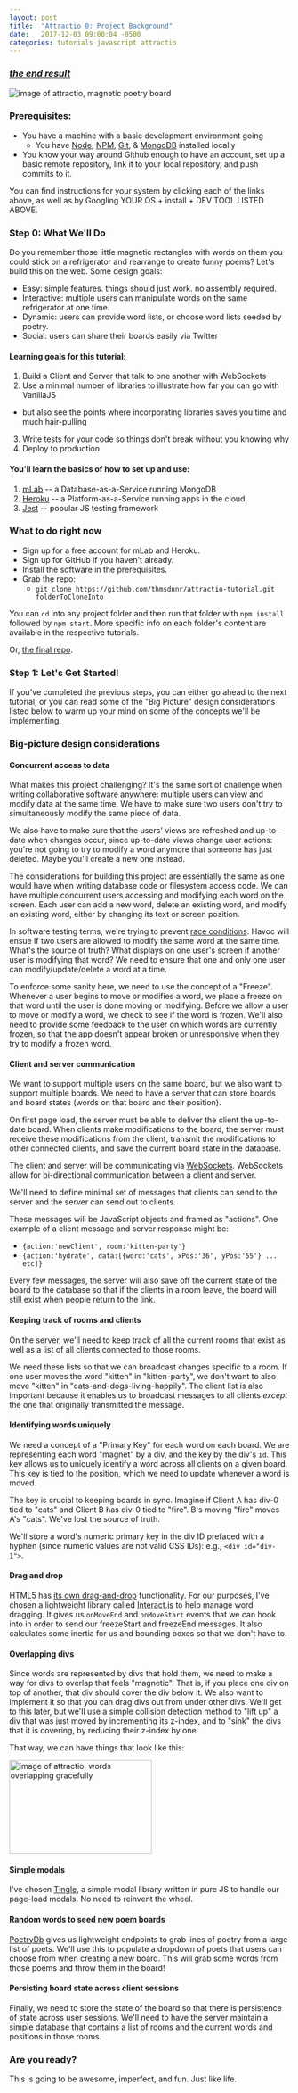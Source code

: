 ```yaml
---
layout: post
title:  "Attractio 0: Project Background"
date:   2017-12-03 09:00:04 -0500
categories: tutorials javascript attractio
---
```


### *[the end result](https://attractio.herokuapp.com/what-fun)*
![image of attractio, magnetic poetry board](https://i.imgur.com/ohXoqQH.png)

### Prerequisites:

* You have a machine with a basic development environment going
  * You have [Node](https://nodejs.org/en/), [NPM](https://www.npmjs.com/get-npm), [Git](https://git-scm.com/downloads), & [MongoDB](https://www.mongodb.com/download-center#community) installed locally
* You know your way around Github enough to have an account, set up a basic remote repository, link it to your local repository, and push commits to it.

You can find instructions for your system by clicking each of the links above, as well as by Googling YOUR OS + install + DEV TOOL LISTED ABOVE.

### Step 0: What We'll Do

Do you remember those little magnetic rectangles with words on them you could stick on a refrigerator and rearrange to create funny poems? Let's build this on the web. Some design goals:

- Easy: simple features. things should just work. no assembly required.
- Interactive: multiple users can manipulate words on the same refrigerator at one time.
- Dynamic: users can provide word lists, or choose word lists seeded by poetry.
- Social: users can share their boards easily via Twitter

#### Learning goals for this tutorial:

1. Build a Client and Server that talk to one another with WebSockets
2. Use a minimal number of libraries to illustrate how far you can go with VanillaJS
- but also see the points where incorporating libraries saves you time and much hair-pulling
3. Write tests for your code so things don't break without you knowing why
4. Deploy to production

#### You'll learn the basics of how to set up and use:

1. [mLab](https://mlab.com/) -- a Database-as-a-Service running MongoDB
2. [Heroku](http://heroku.com) -- a Platform-as-a-Service running apps in the cloud
3. [Jest](https://facebook.github.io/jest/) -- popular JS testing framework

### What to do right now

* Sign up for a free account for mLab and Heroku.
* Sign up for GitHub if you haven't already.
* Install the software in the prerequisites.
* Grab the repo:
  * `git clone https://github.com/thmsdnnr/attractio-tutorial.git folderToCloneInto`

You can `cd` into any project folder and then run that folder with `npm install` followed by `npm start`. More specific info on each folder's content are available in the respective tutorials.

Or, [the final repo](https://github.com/thmsdnnr/attractio).

### Step 1: Let's Get Started!

If you've completed the previous steps, you can either go ahead to the next tutorial, or you can read some of the "Big Picture" design considerations listed below to warm up your mind on some of the concepts we'll be implementing.

### Big-picture design considerations

#### Concurrent access to data

What makes this project challenging? It's the same sort of challenge when writing collaborative software anywhere: multiple users can view and modify data at the same time. We have to make sure two users don't try to simultaneously modify the same piece of data.

We also have to make sure that the users' views are refreshed and up-to-date when changes occur, since up-to-date views change user actions: you're not going to try to modify a word anymore that someone has just deleted. Maybe you'll create a new one instead.

The considerations for building this project are essentially the same as one would have when writing database code or filesystem access code. We can have multiple concurrent users accessing and modifying each word on the screen. Each user can add a new word, delete an existing word, and modify an existing word, either by changing its text or screen position.

In software testing terms, we're trying to prevent [race conditions](https://en.wikipedia.org/wiki/Race_condition). Havoc will ensue if two users are allowed to modify the same word at the same time. What's the source of truth? What displays on one user's screen if another user is modifying that word? We need to ensure that one and only one user can modify/update/delete a word at a time.

To enforce some sanity here, we need to use the concept of a "Freeze". Whenever a user begins to move or modifies a word, we place a freeze on that word until the user is done moving or modifying. Before we allow a user to move or modify a word, we check to see if the word is frozen. We'll also need to provide some feedback to the user on which words are currently frozen, so that the app doesn't appear broken or unresponsive when they try to modify a frozen word.

#### Client and server communication

We want to support multiple users on the same board, but we also want to support multiple boards. We need to have a server that can store boards and board states (words on that board and their position).

On first page load, the server must be able to deliver the client the up-to-date board. When clients make modifications to the board, the server must receive these modifications from the client, transmit the modifications to other connected clients, and save the current board state in the database.

The client and server will be communicating via [WebSockets](https://developer.mozilla.org/en-US/docs/Web/API/WebSockets_API). WebSockets allow for bi-directional communication between a client and server.

We'll need to define minimal set of messages that clients can send to the server and the server can send out to clients.

These messages will be JavaScript objects and framed as "actions". One example of a client message and server response might be:
* `{action:'newClient', room:'kitten-party'}`
* `{action:'hydrate', data:[{word:'cats', xPos:'36', yPos:'55'} ... etc]}`

Every few messages, the server will also save off the current state of the board to the database so that if the clients in a room leave, the board will still exist when people return to the link.

#### Keeping track of rooms and clients

On the server, we'll need to keep track of all the current rooms that exist as well as a list of all clients connected to those rooms.

We need these lists so that we can broadcast changes specific to a room. If one user moves the word "kitten" in "kitten-party", we don't want to also move "kitten" in "cats-and-dogs-living-happily". The client list is also important because it enables us to broadcast messages to all clients *except* the one that originally transmitted the message.

#### Identifying words uniquely

We need a concept of a "Primary Key" for each word on each board. We are representing each word "magnet" by a div, and the key by the div's `id`. This key allows us to uniquely identify a word across all clients on a given board. This key is tied to the position, which we need to update whenever a word is moved.

The key is crucial to keeping boards in sync. Imagine if Client A has div-0 tied to "cats" and Client B has div-0 tied to "fire". B's moving "fire" moves A's "cats". We've lost the source of truth.

We'll store a word's numeric primary key in the div ID prefaced with a hyphen (since numeric values are not valid CSS IDs): e.g., `<div id="div-1">`.

#### Drag and drop

HTML5 has [its own drag-and-drop](https://www.w3schools.com/html/html5_draganddrop.asp) functionality. For our purposes, I've chosen a lightweight library called [Interact.js](http://interactjs.io/) to help manage word dragging. It gives us `onMoveEnd` and `onMoveStart` events that we can hook into in order to send our freezeStart and freezeEnd messages. It also calculates some inertia for us and bounding boxes so that we don't have to.

#### Overlapping divs

Since words are represented by divs that hold them, we need to make a way for divs to overlap that feels "magnetic". That is, if you place one div on top of another, that div should cover the div below it. We also want to implement it so that you can drag divs out from under other divs. We'll get to this later, but we'll use a simple collision detection method to "lift up" a div that was just moved by incrementing its z-index, and to "sink" the divs that it is covering, by reducing their z-index by one.

That way, we can have things that look like this:

<img src="https://i.imgur.com/80kGuHz.png" width="256" height="168" alt="image of attractio, words overlapping gracefully">

#### Simple modals

I've chosen [Tingle](https://robinparisi.github.io/tingle/), a simple modal library written in pure JS to handle our page-load modals. No need to reinvent the wheel.

#### Random words to seed new poem boards

[PoetryDb](http://poetrydb.org/index.html) gives us lightweight endpoints to grab lines of poetry from a large list of poets. We'll use this to populate a dropdown of poets that users can choose from when creating a new board. This will grab some words from those poems and throw them in the board!

#### Persisting board state across client sessions

Finally, we need to store the state of the board so that there is persistence of state across user sessions. We'll need to have the server maintain a simple database that contains a list of rooms and the current words and positions in those rooms.

### Are you ready?

This is going to be awesome, imperfect, and fun. Just like life.
